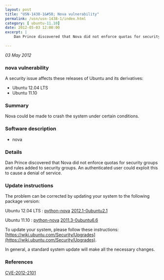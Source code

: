 ```yaml
---
layout: post
title: "USN-1438-1&#58; Nova vulnerability"
permalink: /usn/usn-1438-1/index.html
category: [ ubuntu-11.10]
date: 2012-05-03 12:00:00
excerpt: |
    Dan Prince discovered that Nova did not enforce quotas for security groups and rules added to security groups. An authenticated user could exploit this to cause a denial of service. 
    
--- 
```

 
 

*03 May 2012*

### nova vulnerability

A security issue affects these releases of Ubuntu and its derivatives:

* Ubuntu 12.04 LTS
* Ubuntu 11.10

### Summary

Nova could be made to crash the system under certain conditions. 

### Software description

* nova 

### Details

Dan Prince discovered that Nova did not enforce quotas for security groups and rules added to security groups. An authenticated user could exploit this to cause a denial of service. 

### Update instructions

The problem can be corrected by updating your system to the following package version:

Ubuntu 12.04 LTS
 : [python-nova](https://launchpad.net/ubuntu/+source/nova) <span> [2012.1-0ubuntu2.1](https://launchpad.net/ubuntu/+source/nova/2012.1-0ubuntu2.1) </span> 

Ubuntu 11.10
 : [python-nova](https://launchpad.net/ubuntu/+source/nova) <span> [2011.3-0ubuntu6.6](https://launchpad.net/ubuntu/+source/nova/2011.3-0ubuntu6.6) </span> 

To update your system, please follow these instructions: [https://wiki.ubuntu.com/Security/Upgrades](https://wiki.ubuntu.com/Security/Upgrades).

In general, a standard system update will make all the necessary changes. 

### References

 
 [CVE-2012-2101](http://people.ubuntu.com/~ubuntu-security/cve/CVE-2012-2101)
 

